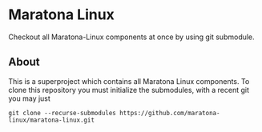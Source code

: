 # Maratona Linux

Checkout all Maratona-Linux components at once by using git submodule.

## About

This is a superproject which contains all Maratona Linux components. To
clone this repository you must initialize the submodules, with a recent git
you may just

```
git clone --recurse-submodules https://github.com/maratona-linux/maratona-linux.git
```

